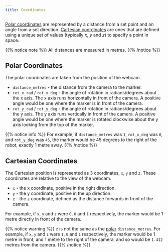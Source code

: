 ```yaml
---
title: Coordinates
---
```


[Polar coordinates](https://en.wikipedia.org/wiki/Polar_coordinate_system) are represented by a distance from a set point and an angle from a set direction. [Cartesian coordinates](https://en.wikipedia.org/wiki/Cartesian_coordinate_system) are ones that are defined using a unique set of values (typically _x_, _y_ and _z_) to specify a point in space.

{{% notice note %}}
All distances are measured in metres.
{{% /notice %}}

## Polar Coordinates
The polar coordinates are taken from the position of the webcam.

 - `distance_metres` - the distance from the camera to the marker.
 - `rot_x_rad` / `rot_x_deg` - the angle of rotation in radians/degrees about the x axis. The x axis runs horizontally in front of the camera. A positive angle would be one where the marker is in front of the camera.
 - `rot_y_rad` / `rot_y_deg` - the angle of rotation in radians/degrees about the y axis. The y axis runs vertically in front of the camera. A positive angle would be one where the marker is rotated clockwise about the y axis looking from the top of the marker.
 
{{% notice info %}}
For example, if `distance_metres` was `1`, `rot_x_deg` was `0`, and `rot_y_deg` was `45`, the marker would be 45 degrees to the right of the robot, exactly 1 metre away.
{{% /notice %}}


## Cartesian Coordinates
The Cartesian position is represented as 3 coordinates, `x`, `y` and `z`. These coordinates are relative to the view of the webcam.  

- `x` - the x coordinate, positive in the right direction.
- `y` - the y coordinate, positive in the up direction.
- `z` - the z coordinate, defined as the distance forwards in front of the camera.

For example, if `x`, `y` and `z` were `0`, `0` and `1` respectively, the marker would be 1 metre directly in front of the camera.

{{% notice warning %}}
`z` is not the same as the [polar](#polar-coordinates) `distance_metres`. For example, if `x`, `y` and `z` were `1`, `0` and `1` respectively, the marker would be 1 metre in front, and 1 metre to the right of the camera, and so would be `1.412` metres from the camera.
{{% /notice %}}
